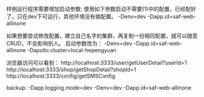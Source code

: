 样例运行程序需要增加启动参数:
使用如下参数启动不需要(1)中的配置，已经配好了。只在dev下可运行，其他环境没有做配置。
-Denv=dev -Dapp.id=saf-web-allinone

如果想要尝试修改配置，建立自己名字的集群，再复制一份相同配置，就可以随意CRUD，不会影响别人。
启动参数改为：
-Denv=dev -Dapp.id=saf-web-allinone -Dapollo.cluster=local-hepengyuan

浏览器访问可以看到：
http://localhost:3333/user/getUserDetail?userId=1
http://localhost:3333/shop/getShopDetail?shopId=1
http://localhost:3333/config/getSMSConfig

backup:
-Dapp.logging.mode=dev -Denv=dev -Dapp.id=saf-web-allinone